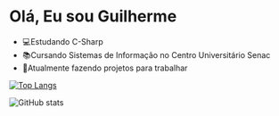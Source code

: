 <h1>Olá, Eu sou Guilherme</h1>

- 💻Estudando C-Sharp
- 📚Cursando Sistemas de Informação no Centro Universitário Senac
- 📁Atualmente fazendo projetos para trabalhar

[![Top Langs](https://github-readme-stats.vercel.app/api/top-langs/?username=GuilhermeSilva3176&layout=donut&theme=dracula)](https://github.com/GuilhermeSilva3176/github-readme-stats)

![GitHub stats](https://github-readme-stats.vercel.app/api?username=GuilhermeSilva3176&show_icons=true&theme=dracula)

